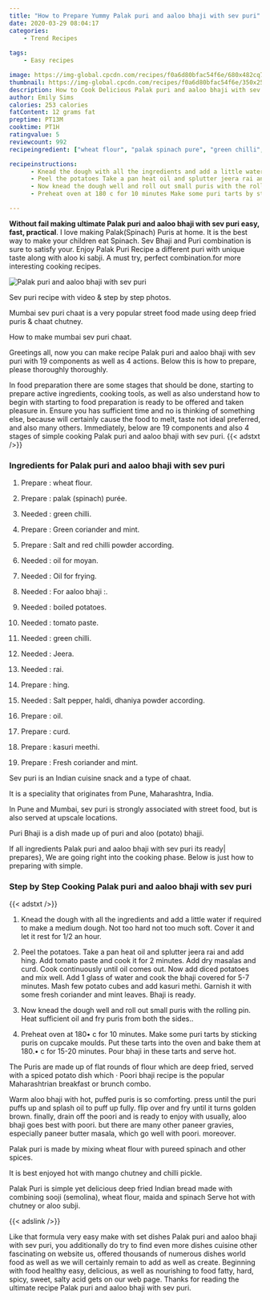 ```yaml
---
title: "How to Prepare Yummy Palak puri and aaloo bhaji with sev puri"
date: 2020-03-29 08:04:17
categories:
    - Trend Recipes
    
tags:
    - Easy recipes

image: https://img-global.cpcdn.com/recipes/f0a6d80bfac54f6e/680x482cq70/palak-puri-and-aaloo-bhaji-with-sev-puri-recipe-main-photo.jpg
thumbnail: https://img-global.cpcdn.com/recipes/f0a6d80bfac54f6e/350x250cq70/palak-puri-and-aaloo-bhaji-with-sev-puri-recipe-main-photo.jpg
description: How to Cook Delicious Palak puri and aaloo bhaji with sev puri with 19 ingredients and 4 stages of easy cooking.
author: Emily Sims
calories: 253 calories
fatContent: 12 grams fat
preptime: PT13M
cooktime: PT1H
ratingvalue: 5
reviewcount: 992
recipeingredient: ["wheat flour", "palak spinach pure", "green chilli", "Green coriander and mint", "Salt and red chilli powder according", "oil for moyan", "Oil for frying", "For aaloo bhaji ", "boiled potatoes", "tomato paste", "green chilli", "Jeera", "rai", "hing", "Salt pepper haldi dhaniya powder according", "oil", "curd", "kasuri meethi", "Fresh coriander and mint"]

recipeinstructions: 
      - Knead the dough with all the ingredients and add a little water if required to make a medium dough Not too hard not too much soft Cover it and let it rest for 12 an hour 
      - Peel the potatoes Take a pan heat oil and splutter jeera rai and add hing Add tomato paste and cook it for 2 minutes Add dry masalas and curd Cook continuously until oil comes out Now add diced potatoes and mix well Add 1 glass of water and cook the bhaji covered for 57 minutes Mash few potato cubes and add kasuri methi Garnish it with some fresh coriander and mint leaves Bhaji is ready 
      - Now knead the dough well and roll out small puris with the rolling pin Heat sufficient oil and fry puris from both the sides 
      - Preheat oven at 180 c for 10 minutes Make some puri tarts by sticking puris on cupcake moulds Put these tarts into the oven and bake them at 180 c for 1520 minutes Pour bhaji in these tarts and serve hot

---
```




**Without fail making ultimate Palak puri and aaloo bhaji with sev puri easy, fast, practical**. I love making Palak(Spinach) Puris at home. It is the best way to make your children eat Spinach. Sev Bhaji and Puri combination is sure to satisfy your. Enjoy Palak Puri Recipe a different puri with unique taste along with aloo ki sabji. A must try, perfect combination.for more interesting cooking recipes.


![Palak puri and aaloo bhaji with sev puri](https://img-global.cpcdn.com/recipes/f0a6d80bfac54f6e/680x482cq70/palak-puri-and-aaloo-bhaji-with-sev-puri-recipe-main-photo.jpg "Palak puri and aaloo bhaji with sev puri")



Sev puri recipe with video &amp; step by step photos.

Mumbai sev puri chaat is a very popular street food made using deep fried puris &amp; chaat chutney.

How to make mumbai sev puri chaat.


Greetings all, now you can make recipe Palak puri and aaloo bhaji with sev puri with 19 components as well as 4 actions. Below this is how to prepare, please thoroughly thoroughly.

In food preparation there are some stages that should be done, starting to prepare active ingredients, cooking tools, as well as also understand how to begin with starting to food preparation is ready to be offered and taken pleasure in. Ensure you has sufficient time and no is thinking of something else, because will certainly cause the food to melt, taste not ideal preferred, and also many others. Immediately, below are 19 components and also 4 stages of simple cooking Palak puri and aaloo bhaji with sev puri.
{{< adstxt />}}

### Ingredients for Palak puri and aaloo bhaji with sev puri


1. Prepare  : wheat flour.

1. Prepare  : palak (spinach) purée.

1. Needed  : green chilli.

1. Prepare  : Green coriander and mint.

1. Prepare  : Salt and red chilli powder according.

1. Needed  : oil for moyan.

1. Needed  : Oil for frying.

1. Needed  : For aaloo bhaji :.

1. Needed  : boiled potatoes.

1. Needed  : tomato paste.

1. Needed  : green chilli.

1. Needed  : Jeera.

1. Needed  : rai.

1. Prepare  : hing.

1. Needed  : Salt pepper, haldi, dhaniya powder according.

1. Prepare  : oil.

1. Prepare  : curd.

1. Prepare  : kasuri meethi.

1. Prepare  : Fresh coriander and mint.


Sev puri is an Indian cuisine snack and a type of chaat.

It is a speciality that originates from Pune, Maharashtra, India.

In Pune and Mumbai, sev puri is strongly associated with street food, but is also served at upscale locations.

Puri Bhaji is a dish made up of puri and aloo (potato) bhajji.


If all ingredients Palak puri and aaloo bhaji with sev puri its ready| prepares}, We are going right into the cooking phase. Below is just how to preparing with simple.

### Step by Step Cooking Palak puri and aaloo bhaji with sev puri

{{< adstxt />}}


1. Knead the dough with all the ingredients and add a little water if required to make a medium dough. Not too hard not too much soft. Cover it and let it rest for 1/2 an hour.



1. Peel the potatoes. Take a pan heat oil and splutter jeera rai and add hing. Add tomato paste and cook it for 2 minutes. Add dry masalas and curd. Cook continuously until oil comes out. Now add diced potatoes and mix well. Add 1 glass of water and cook the bhaji covered for 5-7 minutes. Mash few potato cubes and add kasuri methi. Garnish it with some fresh coriander and mint leaves. Bhaji is ready.



1. Now knead the dough well and roll out small puris with the rolling pin. Heat sufficient oil and fry puris from both the sides..



1. Preheat oven at 180• c for 10 minutes. Make some puri tarts by sticking puris on cupcake moulds. Put these tarts into the oven and bake them at 180.• c for 15-20 minutes. Pour bhaji in these tarts and serve hot.




The Puris are made up of flat rounds of flour which are deep fried, served with a spiced potato dish which · Poori bhaji recipe is the popular Maharashtrian breakfast or brunch combo.

Warm aloo bhaji with hot, puffed puris is so comforting. press until the puri puffs up and splash oil to puff up fully. flip over and fry until it turns golden brown. finally, drain off the poori and is ready to enjoy with usually, aloo bhaji goes best with poori. but there are many other paneer gravies, especially paneer butter masala, which go well with poori. moreover.

Palak puri is made by mixing wheat flour with pureed spinach and other spices.

It is best enjoyed hot with mango chutney and chilli pickle.

Palak Puri is simple yet delicious deep fried Indian bread made with combining sooji (semolina), wheat flour, maida and spinach Serve hot with chutney or aloo subji.


{{< adslink />}}

Like that formula very easy make with set dishes Palak puri and aaloo bhaji with sev puri, you additionally do try to find even more dishes cuisine other fascinating on website us, offered thousands of numerous dishes world food as well as we will certainly remain to add as well as create. Beginning with food healthy easy, delicious, as well as nourishing to food fatty, hard, spicy, sweet, salty acid gets on our web page. Thanks for reading the ultimate recipe Palak puri and aaloo bhaji with sev puri.
